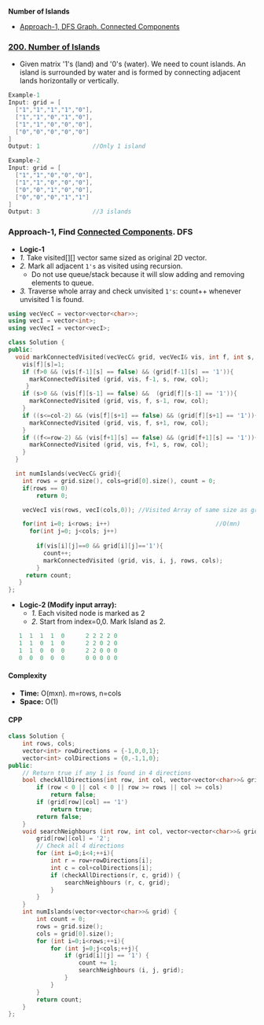 **Number of Islands**
- [Approach-1, DFS Graph. Connected Components](#a1)

### [200. Number of Islands](https://leetcode.com/problems/number-of-islands/)
- Given matrix '1's (land) and '0's (water). We need to count islands. An island is surrounded by water and is formed by connecting adjacent lands horizontally or vertically.
```cpp
Example-1
Input: grid = [
  ["1","1","1","1","0"],
  ["1","1","0","1","0"],
  ["1","1","0","0","0"],
  ["0","0","0","0","0"]
]
Output: 1               //Only 1 island

Example-2
Input: grid = [       
  ["1","1","0","0","0"],
  ["1","1","0","0","0"],
  ["0","0","1","0","0"],
  ["0","0","0","1","1"]
]
Output: 3               //3 islands
```

<a name=a1></a>
### Approach-1, Find [Connected Components](/DS_Questions/Data_Structures/Graphs#t). DFS
- **Logic-1**
- _1._ Take visited[][] vector same sized as original 2D vector.
- _2._ Mark all adjacent `1's` as visited using recursion.
  - Do not use queue/stack because it will slow adding and removing elements to queue.
- _3._ Traverse whole array and check unvisited `1's`: count++ whenever unvisited 1 is found.
```cpp
using vecVecC = vector<vector<char>>;
using vecI = vector<int>;
using vecVecI = vector<vecI>;

class Solution {
public:
  void markConnectedVisited(vecVecC& grid, vecVecI& vis, int f, int s, int row, int col){
    vis[f][s]=1;
    if (f>0 && (vis[f-1][s] == false) && (grid[f-1][s] == '1')){        //Above Element
      markConnectedVisited (grid, vis, f-1, s, row, col);
     }
    if (s>0 && (vis[f][s-1] == false) &&  (grid[f][s-1] == '1')){       //Left Element
      markConnectedVisited (grid, vis, f, s-1, row, col);
    }
    if ((s<=col-2) && (vis[f][s+1] == false) && (grid[f][s+1] == '1')){ //Right Element
      markConnectedVisited (grid, vis, f, s+1, row, col);
    }
    if ((f<=row-2) && (vis[f+1][s] == false) && (grid[f+1][s] == '1')){ //Below element
      markConnectedVisited (grid, vis, f+1, s, row, col);
    }
  }

  int numIslands(vecVecC& grid){
    int rows = grid.size(), cols=grid[0].size(), count = 0;
    if(rows == 0)
        return 0;

    vecVecI vis(rows, vecI(cols,0)); //Visited Array of same size as grid, init to 0

    for(int i=0; i<rows; i++)                              //O(mn)
      for(int j=0; j<cols; j++)
                        
        if(vis[i][j]==0 && grid[i][j]=='1'){
          count++;
          markConnectedVisited (grid, vis, i, j, rows, cols);
        }
     return count;
   }
};
```


- **Logic-2 (Modify input array):**
  - _1._ Each visited node is marked as 2
  - _2._ Start from index=0,0. Mark Island as 2.
```cpp
   1  1  1  1  0      2 2 2 2 0
   1  1  0  1  0      2 2 0 2 0
   1  1  0  0  0      2 2 0 0 0 
   0  0  0  0  0      0 0 0 0 0
```
#### Complexity
- **Time:** O(mxn). m=rows, n=cols
- **Space:** O(1)
#### CPP
```cpp
class Solution {
    int rows, cols;
    vector<int> rowDirections = {-1,0,0,1};
    vector<int> colDirections = {0,-1,1,0};
public:
    // Return true if any 1 is found in 4 directions
    bool checkAllDirections(int row, int col, vector<vector<char>>& grid){
        if (row < 0 || col < 0 || row >= rows || col >= cols)
            return false;
        if (grid[row][col] == '1')
            return true;
        return false;
    }
    void searchNeighbours (int row, int col, vector<vector<char>>& grid) {
        grid[row][col] = '2';
        // Check all 4 directions
        for (int i=0;i<4;++i){
            int r = row+rowDirections[i];
            int c = col+colDirections[i];
            if (checkAllDirections(r, c, grid)) {
                searchNeighbours (r, c, grid);
            }            
        }
    }
    int numIslands(vector<vector<char>>& grid) {
        int count = 0;
        rows = grid.size();
        cols = grid[0].size();
        for (int i=0;i<rows;++i){
            for (int j=0;j<cols;++j){
                if (grid[i][j] == '1') {
                    count += 1;
                    searchNeighbours (i, j, grid);
                }
            }
        }
        return count;
    }
};
```
